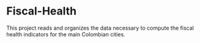 # Fiscal-Health
This project reads and organizes the data necessary to compute the fiscal health indicators for the main Colombian cities.  
